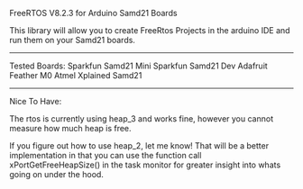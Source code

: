FreeRTOS V8.2.3 for Arduino Samd21 Boards

This library will allow you to create FreeRtos Projects in the arduino IDE and run them on your Samd21 boards.



***************************************************************************************************************
Tested Boards:
 Sparkfun Samd21 Mini
 Sparkfun Samd21 Dev
 Adafruit Feather M0
 Atmel Xplained Samd21

 

***************************************************************************************************************
Nice To Have:
 
The rtos is currently using heap_3 and works fine, however you cannot measure how much heap is free.

If you figure out how to use heap_2, let me know! That will be a better implementation in that you can use
the function call xPortGetFreeHeapSize() in the task monitor for greater insight into whats going on under
the hood.

 



	
